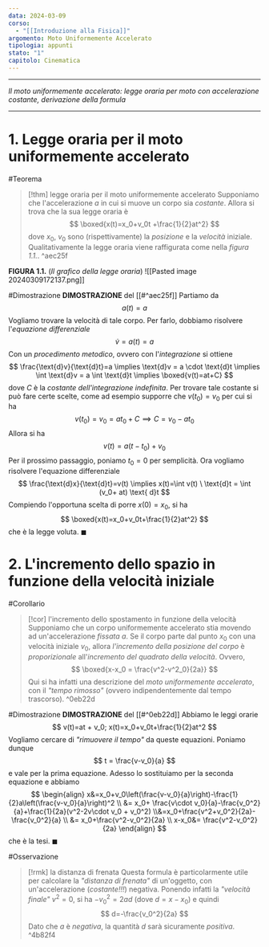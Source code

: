 ```yaml
---
data: 2024-03-09
corso:
  - "[[Introduzione alla Fisica]]"
argomento: Moto Uniformemente Accelerato
tipologia: appunti
stato: "1"
capitolo: Cinematica
---
```

- - -
*Il moto uniformemente accelerato: legge oraria per moto con accelerazione costante, derivazione della formula*
- - -
# 1. Legge oraria per il moto uniformemente accelerato
#Teorema 
> [!thm] legge oraria per il moto uniformemente accelerato
> Supponiamo che l'accelerazione $a$ in cui si muove un corpo sia *costante*.
> Allora si trova che la sua legge oraria è
> $$
> \boxed{x(t)=x_0+v_0t +\frac{1}{2}at^2}
> $$
> dove $x_0$, $v_0$ sono (rispettivamente) la *posizione* e la *velocità* iniziale.
> Qualitativamente la legge oraria viene raffigurata come nella *figura 1.1.*.
^aec25f

**FIGURA 1.1.** (*Il grafico della legge oraria*)
![[Pasted image 20240309172137.png]]

#Dimostrazione 
**DIMOSTRAZIONE** del [[#^aec25f]]
Partiamo da
$$
a(t)=a
$$
Vogliamo trovare la velocità di tale corpo. Per farlo, dobbiamo risolvere l'*equazione differenziale*
$$
\dot{v}=a(t) =a
$$
Con un *procedimento metodico*, ovvero con l'*integrazione* si ottiene
$$
\frac{\text{d}v}{\text{d}t}=a \implies \text{d}v = a \cdot \text{d}t \implies \int \text{d}v = a \int \text{d}t \implies \boxed{v(t)=at+C}
$$
dove $C$ è la *costante dell'integrazione indefinita*. Per trovare tale costante si può fare certe scelte, come ad esempio supporre che $v(t_0)=v_0$ per cui si ha
$$
v(t_0)=v_0=at_0+C \implies C = v_0-at_0
$$
Allora si ha
$$
v(t)=a(t-t_0)+v_0
$$
Per il prossimo passaggio, poniamo $t_0=0$ per semplicità.
Ora vogliamo risolvere l'equazione differenziale
$$
\frac{\text{d}x}{\text{d}t}=v(t) \implies x(t)=\int v(t) \ \text{d}t = \int (v_0+ at) \text{ d}t
$$
Compiendo l'opportuna scelta di porre $x(0)=x_0$, si ha
$$
\boxed{x(t)=x_0+v_0t+\frac{1}{2}at^2}
$$
che è la legge voluta. $\blacksquare$

# 2. L'incremento dello spazio in funzione della velocità iniziale
#Corollario 
> [!cor] l'incremento dello spostamento in funzione della velocità
> Supponiamo che un corpo uniformemente accelerato stia movendo ad un'accelerazione *fissata* $a$. Se il corpo parte dal punto $x_0$ con una velocità iniziale $v_0$, allora *l'incremento della posizione del corpo* è *proporizionale* all'*incremento del quadrato della velocità*. Ovvero,
> $$
> \boxed{x-x_0 = \frac{v^2-v^2_0}{2a}}
> $$
> Qui si ha infatti una descrizione del *moto uniformemente accelerato*, con il *"tempo rimosso"* (ovvero indipendentemente dal tempo trascorso).
^0eb22d

#Dimostrazione 
**DIMOSTRAZIONE** del [[#^0eb22d]]
Abbiamo le leggi orarie
$$
v(t)=at + v_0; x(t)=x_0+v_0t+\frac{1}{2}at^2
$$
Vogliamo cercare di *"rimuovere il tempo"* da queste equazioni. Poniamo dunque
$$
t = \frac{v-v_0}{a}
$$
e vale per la prima equazione. Adesso lo sostituiamo per la seconda equazione e abbiamo
$$
\begin{align}
x&=x_0+v_0\left(\frac{v-v_0}{a}\right)-\frac{1}{2}a\left(\frac{v-v_0}{a}\right)^2
\\ &= x_0+ \frac{v\cdot v_0}{a}-\frac{v_0^2}{a}+\frac{1}{2a}(v^2-2v\cdot v_0 + v_0^2) 
\\&=x_0+\frac{v^2+v_0^2}{2a}-\frac{v_0^2}{a} \\ &= x_0+\frac{v^2-v_0^2}{2a}
\\ x-x_0&= \frac{v^2-v_0^2}{2a}
\end{align}
$$
che è la tesi. $\blacksquare$

#Osservazione 
> [!rmk] la distanza di frenata
> Questa formula è particolarmente utile per calcolare la *"distanza di frenata"* di un'oggetto, con un'accelerazione (*costante!!!*) negativa. Ponendo infatti la *"velocità finale"* $v^2=0$, si ha $-v_0^2 = 2ad$ (dove $d=x-x_0$) e quindi
> $$
> d=-\frac{v_0^2}{2a}
> $$
> Dato che $a$ è *negativa*, la quantità $d$ sarà sicuramente *positiva*.
^4b82f4
